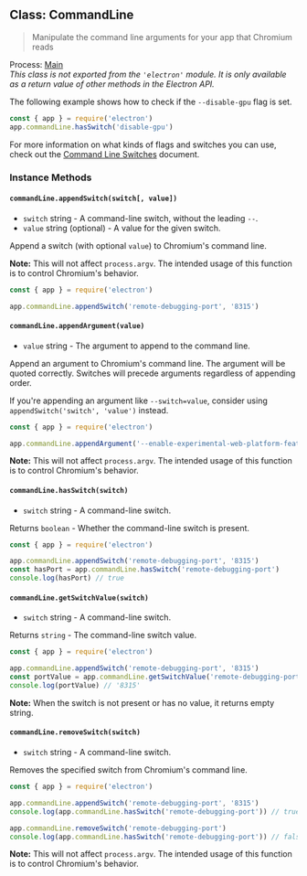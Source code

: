 ## Class: CommandLine

> Manipulate the command line arguments for your app that Chromium reads

Process: [Main](../glossary.md#main-process)<br />
_This class is not exported from the `'electron'` module. It is only available as a return value of other methods in the Electron API._

The following example shows how to check if the `--disable-gpu` flag is set.

```js
const { app } = require('electron')
app.commandLine.hasSwitch('disable-gpu')
```

For more information on what kinds of flags and switches you can use, check
out the [Command Line Switches](./command-line-switches.md)
document.

### Instance Methods

#### `commandLine.appendSwitch(switch[, value])`

* `switch` string - A command-line switch, without the leading `--`.
* `value` string (optional) - A value for the given switch.

Append a switch (with optional `value`) to Chromium's command line.

**Note:** This will not affect `process.argv`. The intended usage of this function is to
control Chromium's behavior.

```js
const { app } = require('electron')

app.commandLine.appendSwitch('remote-debugging-port', '8315')
```

#### `commandLine.appendArgument(value)`

* `value` string - The argument to append to the command line.

Append an argument to Chromium's command line. The argument will be quoted
correctly. Switches will precede arguments regardless of appending order.

If you're appending an argument like `--switch=value`, consider using `appendSwitch('switch', 'value')` instead.

```js
const { app } = require('electron')

app.commandLine.appendArgument('--enable-experimental-web-platform-features')
```

**Note:** This will not affect `process.argv`. The intended usage of this function is to
control Chromium's behavior.

#### `commandLine.hasSwitch(switch)`

* `switch` string - A command-line switch.

Returns `boolean` - Whether the command-line switch is present.

```js
const { app } = require('electron')

app.commandLine.appendSwitch('remote-debugging-port', '8315')
const hasPort = app.commandLine.hasSwitch('remote-debugging-port')
console.log(hasPort) // true
```

#### `commandLine.getSwitchValue(switch)`

* `switch` string - A command-line switch.

Returns `string` - The command-line switch value.

```js
const { app } = require('electron')

app.commandLine.appendSwitch('remote-debugging-port', '8315')
const portValue = app.commandLine.getSwitchValue('remote-debugging-port')
console.log(portValue) // '8315'
```

**Note:** When the switch is not present or has no value, it returns empty string.

#### `commandLine.removeSwitch(switch)`

* `switch` string - A command-line switch.

Removes the specified switch from Chromium's command line.

```js
const { app } = require('electron')

app.commandLine.appendSwitch('remote-debugging-port', '8315')
console.log(app.commandLine.hasSwitch('remote-debugging-port')) // true

app.commandLine.removeSwitch('remote-debugging-port')
console.log(app.commandLine.hasSwitch('remote-debugging-port')) // false
```

**Note:** This will not affect `process.argv`. The intended usage of this function is to
control Chromium's behavior.
